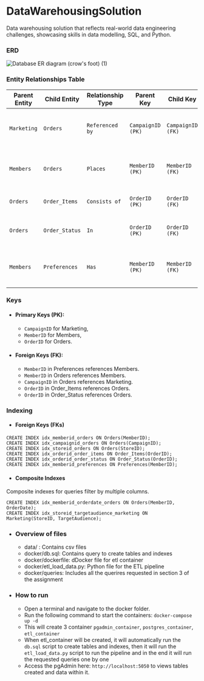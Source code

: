 # DataWarehousingSolution
Data warehousing solution that reflects real-world data engineering  challenges, showcasing skills in data modelling, SQL, and Python. 

### ERD
![Database ER diagram (crow's foot) (1)](https://github.com/user-attachments/assets/5d69497d-119d-4d7d-a437-473009f0cacc)


### Entity Relationships Table

| **Parent Entity** | **Child Entity**  | **Relationship Type** | **Parent Key**     | **Child Key**     | **Cardinality**                 |
|--------------------|-------------------|------------------------|--------------------|-------------------|----------------------------------|
| `Marketing`        | `Orders`         | `Referenced by`        | `CampaignID (PK)`  | `CampaignID (FK)` | One Campaign → Many Orders (1:∞)|
| `Members`          | `Orders`         | `Places`               | `MemberID (PK)`    | `MemberID (FK)`   | One Member → Many Orders (1:∞)  |
| `Orders`           | `Order_Items`    | `Consists of`          | `OrderID (PK)`     | `OrderID (FK)`    | One Order → Many Items (1:∞)    |
| `Orders`           | `Order_Status`   | `In`                   | `OrderID (PK)`     | `OrderID (FK)`    | One Order → Many Statuses (1:∞) |
| `Members`          | `Preferences`    | `Has`                  | `MemberID (PK)`    | `MemberID (FK)`   | One Member → Many Preferences (1:∞) |


### Keys
- #### Primary Keys (PK): 
  - `CampaignID` for Marketing,
  - `MemberID` for Members,
  - `OrderID` for Orders.

- #### Foreign Keys (FK):
  - `MemberID` in Preferences references Members.
  - `MemberID` in Orders references Members.
  - `CampaignID` in Orders references Marketing.
  - `OrderID` in Order_Items references Orders.
  - `OrderID` in Order_Status references Orders.

### Indexing
- #### Foreign Keys (FKs)
```
CREATE INDEX idx_memberid_orders ON Orders(MemberID);
CREATE INDEX idx_campaignid_orders ON Orders(CampaignID);
CREATE INDEX idx_storeid_orders ON Orders(StoreID);
CREATE INDEX idx_orderid_order_items ON Order_Items(OrderID);
CREATE INDEX idx_orderid_order_status ON Order_Status(OrderID);
CREATE INDEX idx_memberid_preferences ON Preferences(MemberID);
```
- #### Composite Indexes

Composite indexes for queries filter by multiple columns.
```
CREATE INDEX idx_memberid_orderdate_orders ON Orders(MemberID, OrderDate);
CREATE INDEX idx_storeid_targetaudience_marketing ON Marketing(StoreID, TargetAudience);
```
- ### Overview of files
  - data/ : Contains csv files
  - docker/db.sql: Contains query to create tables and indexes
  - docker/dockerfile: dDocker file for etl container
  - docker/etl_load_data.py: Python file for the ETL pipeline
  - docker/queries: Includes all the querires requested in section 3 of the assignment

- ### How to run
  - Open a terminal and navigate to the docker folder. 
  - Run the following command to start the containers: 
    `docker-compose up -d`
  - This will create 3 container `pgadmin_container`, `postgres_container`, `etl_container`
  - When etl_container will be created, it will automatically run the `db.sql` script to create tables and indexes, then it      will run the `etl_load_data.py` script to run the pipeline and in the end it will run the requested queries one by one
  - Access the pgAdmin here: `http://localhost:5050` to views tables created and data within it.
